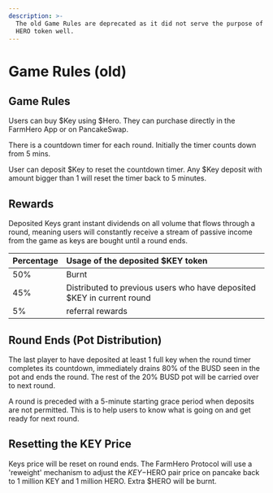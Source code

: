 ```yaml
---
description: >-
  The old Game Rules are deprecated as it did not serve the purpose of burning
  HERO token well.
---
```


# Game Rules \(old\)

## Game Rules

Users can buy $Key using $Hero. They can purchase directly in the FarmHero App or on PancakeSwap.

There is a countdown timer for each round. Initially the timer counts down from 5 mins.

User can deposit $Key to reset the countdown timer. Any $Key deposit with amount bigger than 1 will reset the timer back to 5 minutes.

## **Rewards**

Deposited Keys grant instant dividends on all volume that flows through a round, meaning users will constantly receive a stream of passive income from the game as keys are bought until a round ends.

| Percentage | Usage of the deposited $KEY token |
| :--- | :--- |
| 50% | Burnt |
| 45% | Distributed to previous users who have deposited $KEY in current round |
| 5% | referral rewards |

## Round Ends \(Pot Distribution\)

The last player to have deposited at least 1 full key when the round timer completes its countdown, immediately drains 80% of the BUSD seen in the pot and ends the round. The rest of the 20% BUSD pot will be carried over to next round.

A round is preceded with a 5-minute starting grace period when deposits are not permitted. This is to help users to know what is going on and get ready for next round.

## Resetting the KEY Price

Keys price will be reset on round ends. The FarmHero Protocol will use a 'reweight' mechanism to adjust the $KEY-$HERO pair price on pancake back to 1 million KEY and 1 million HERO. Extra $HERO will be burnt.

